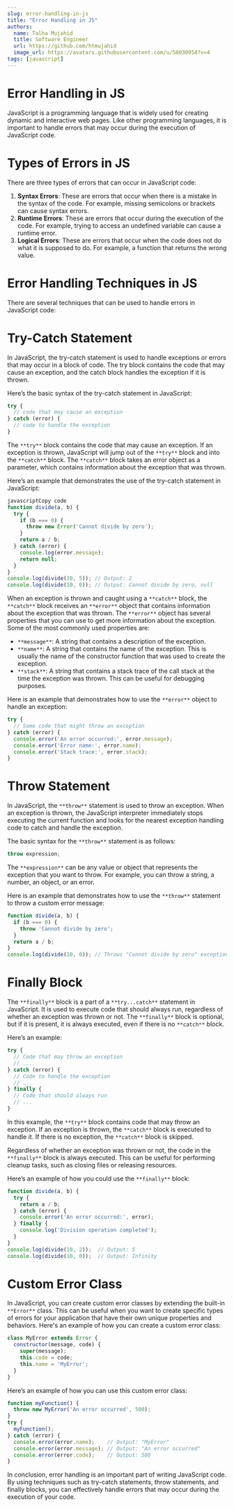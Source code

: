 ```yaml
---
slug: error-handling-in-js
title: "Error Handling in JS"
authors:
  name: Talha Mujahid
  title: Software Engineer
  url: https://github.com/htmujahid
  image_url: https://avatars.githubusercontent.com/u/58030954?v=4
tags: [javascript]
---
```


Error Handling in JS
====================

JavaScript is a programming language that is widely used for creating dynamic and interactive web pages. Like other programming languages, it is important to handle errors that may occur during the execution of JavaScript code.
<!-- truncate -->

Types of Errors in JS
=====================

There are three types of errors that can occur in JavaScript code:

1.  **Syntax Errors**: These are errors that occur when there is a mistake in the syntax of the code. For example, missing semicolons or brackets can cause syntax errors.
2.  **Runtime Errors**: These are errors that occur during the execution of the code. For example, trying to access an undefined variable can cause a runtime error.
3.  **Logical Errors**: These are errors that occur when the code does not do what it is supposed to do. For example, a function that returns the wrong value.

Error Handling Techniques in JS
===============================

There are several techniques that can be used to handle errors in JavaScript code:

Try-Catch Statement
===================

In JavaScript, the try-catch statement is used to handle exceptions or errors that may occur in a block of code. The try block contains the code that may cause an exception, and the catch block handles the exception if it is thrown.

Here’s the basic syntax of the try-catch statement in JavaScript:

```js
try {  
  // code that may cause an exception  
} catch (error) {  
  // code to handle the exception  
}
```

The `**try**` block contains the code that may cause an exception. If an exception is thrown, JavaScript will jump out of the `**try**` block and into the `**catch**` block. The `**catch**` block takes an error object as a parameter, which contains information about the exception that was thrown.

Here’s an example that demonstrates the use of the try-catch statement in JavaScript:

```js
javascriptCopy code  
function divide(a, b) {  
  try {  
    if (b === 0) {  
      throw new Error('Cannot divide by zero');  
    }  
    return a / b;  
  } catch (error) {  
    console.log(error.message);  
    return null;  
  }  
}  
console.log(divide(10, 5)); // Output: 2  
console.log(divide(10, 0)); // Output: Cannot divide by zero, null
```

When an exception is thrown and caught using a `**catch**` block, the `**catch**` block receives an `**error**` object that contains information about the exception that was thrown. The `**error**` object has several properties that you can use to get more information about the exception. Some of the most commonly used properties are:

*   `**message**`: A string that contains a description of the exception.
*   `**name**`: A string that contains the name of the exception. This is usually the name of the constructor function that was used to create the exception.
*   `**stack**`: A string that contains a stack trace of the call stack at the time the exception was thrown. This can be useful for debugging purposes.

Here is an example that demonstrates how to use the `**error**` object to handle an exception:

```js
try {  
  // Some code that might throw an exception  
} catch (error) {  
  console.error('An error occurred:', error.message);  
  console.error('Error name:', error.name);  
  console.error('Stack trace:', error.stack);  
}
```

Throw Statement
===============

In JavaScript, the `**throw**` statement is used to throw an exception. When an exception is thrown, the JavaScript interpreter immediately stops executing the current function and looks for the nearest exception handling code to catch and handle the exception.

The basic syntax for the `**throw**` statement is as follows:

```js
throw expression;
```

The `**expression**` can be any value or object that represents the exception that you want to throw. For example, you can throw a string, a number, an object, or an error.

Here is an example that demonstrates how to use the `**throw**` statement to throw a custom error message:

```js
function divide(a, b) {  
  if (b === 0) {  
    throw 'Cannot divide by zero';  
  }  
  return a / b;  
}  
console.log(divide(10, 0)); // Throws "Cannot divide by zero" exception
```

Finally Block
=============

The `**finally**` block is a part of a `**try...catch**` statement in JavaScript. It is used to execute code that should always run, regardless of whether an exception was thrown or not. The `**finally**` block is optional, but if it is present, it is always executed, even if there is no `**catch**` block.

Here’s an example:

```js
try {  
  // Code that may throw an exception  
  // ...  
} catch (error) {  
  // Code to handle the exception  
  // ...  
} finally {  
  // Code that should always run  
  // ...  
}
```

In this example, the `**try**` block contains code that may throw an exception. If an exception is thrown, the `**catch**` block is executed to handle it. If there is no exception, the `**catch**` block is skipped.

Regardless of whether an exception was thrown or not, the code in the `**finally**` block is always executed. This can be useful for performing cleanup tasks, such as closing files or releasing resources.

Here’s an example of how you could use the `**finally**` block:

```js
function divide(a, b) {  
  try {  
    return a / b;  
  } catch (error) {  
    console.error('An error occurred:', error);  
  } finally {  
    console.log('Division operation completed');  
  }  
}  
console.log(divide(10, 2));  // Output: 5  
console.log(divide(10, 0));  // Output: Infinity
```

Custom Error Class
==================

In JavaScript, you can create custom error classes by extending the built-in `**Error**` class. This can be useful when you want to create specific types of errors for your application that have their own unique properties and behaviors. Here's an example of how you can create a custom error class:

```js
class MyError extends Error {  
  constructor(message, code) {  
    super(message);  
    this.code = code;  
    this.name = 'MyError';  
  }  
}
```

Here’s an example of how you can use this custom error class:

```js
function myFunction() {  
  throw new MyError('An error occurred', 500);  
}  
try {  
  myFunction();  
} catch (error) {  
  console.error(error.name);    // Output: "MyError"  
  console.error(error.message); // Output: "An error occurred"  
  console.error(error.code);    // Output: 500  
}
```

In conclusion, error handling is an important part of writing JavaScript code. By using techniques such as try-catch statements, throw statements, and finally blocks, you can effectively handle errors that may occur during the execution of your code.